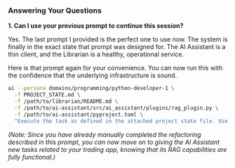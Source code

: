 
### **Answering Your Questions**

**1. Can I use your previous prompt to continue this session?**

Yes. The last prompt I provided is the perfect one to use now. The system is finally in the exact state that prompt was designed for. The AI Assistant is a thin client, and the Librarian is a healthy, operational service.

Here is that prompt again for your convenience. You can now run this with the confidence that the underlying infrastructure is sound.

```bash
ai --persona domains/programming/python-developer-1 \
  -f PROJECT_STATE.md \
  -f /path/to/librarian/README.md \
  -f /path/to/ai-assistant/src/ai_assistant/plugins/rag_plugin.py \
  -f /path/to/ai-assistant/pyproject.toml \
  "Execute the task as defined in the attached project state file. Use the provided Librarian README.md as your technical specification to refactor the AI Assistant's RAG plugin. You must create a new librarian_client.py module, update the rag_plugin.py to use it, and remove all old RAG dependencies from pyproject.toml."
```
*(Note: Since you have already manually completed the refactoring described in this prompt, you can now move on to giving the AI Assistant new tasks related to your trading app, knowing that its RAG capabilities are fully functional.)*
